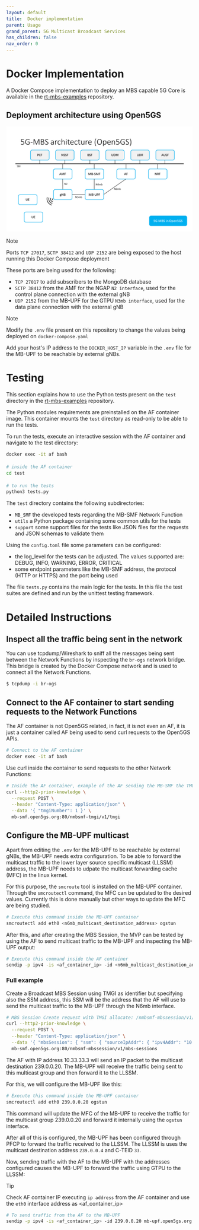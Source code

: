 ```yaml
---
layout: default
title:  Docker implementation
parent: Usage
grand_parent: 5G Multicast Broadcast Services
has_children: false
nav_order: 0
---
```


# Docker Implementation
A Docker Compose implementation to deploy an MBS capable 5G Core is available in the [rt-mbs-examples](https://github.com/5G-MAG/rt-mbs-examples/) repository.

## Deployment architecture using Open5GS

![5G-MBS architecture using Open5GS](../images/5G-MBS_5G_Core.png)

> [!NOTE]
> Ports `TCP 27017`, `SCTP 38412` and `UDP 2152` are being exposed to the host running this Docker Compose deployment

These ports are being used for the following:
- `TCP 27017` to add subscribers to the MongoDB database
- `SCTP 38412` from the AMF for the NGAP `N2 interface`, used for the control plane connection with the external gNB
- `UDP 2152` from the MB-UPF for the GTPU `N3mb interface`, used for the data plane connection with the external gNB

> [!NOTE]
> Modify the `.env` file present on this repository to change the values being deployed on `docker-compose.yaml`

Add your host's IP address to the `DOCKER_HOST_IP` variable in the `.env` file for the MB-UPF to be reachable by external gNBs.

# Testing

This section explains how to use the Python tests present on the `test` directory in the [rt-mbs-examples](https://github.com/5G-MAG/rt-mbs-examples/) repository.

The Python modules requirements are preinstalled on the AF container image. This container mounts the `test` directory as read-only to be able to run the tests.

To run the tests, execute an interactive session with the AF container and navigate to the test directory:
```bash
docker exec -it af bash

# inside the AF container
cd test

# to run the tests
python3 tests.py
```

The `test` directory contains the following subdirectories:
- `MB_SMF` the developed tests regarding the MB-SMF Network Function
- `utils` a Python package containing some common utils for the tests
- `support` some support files for the tests like JSON files for the requests and JSON schemas to validate them

Using the `config.toml` file some parameters can be configured:
- the log_level for the tests can be adjusted. The values supported are: DEBUG, INFO, WARNING, ERROR, CRITICAL
- some endpoint parameters like the MB-SMF address, the protocol (HTTP or HTTPS) and the port being used

The file `tests.py` contains the main logic for the tests. In this file the test suites are defined and run by the unittest testing framework.

# Detailed Instructions

## Inspect all the traffic being sent in the network

You can use tcpdump/Wireshark to sniff all the messages being sent between the Network Functions by inspecting the `br-ogs` network bridge. This bridge is created by the Docker Compose network and is used to connect all the Network Functions.

```bash
$ tcpdump -i br-ogs
```

## Connect to the AF container to start sending requests to the Network Functions

The AF container is not Open5GS related, in fact, it is not even an AF, it is just a container called AF being used to send curl requests to the Open5GS APIs.

```bash
# Connect to the AF container
docker exec -it af bash
```

Use curl inside the container to send requests to the other Network Functions:

```bash
# Inside the AF container, example of the AF sending the MB-SMF the TMGI allocate request
curl --http2-prior-knowledge \
  --request POST \
  --header "Content-Type: application/json" \
  --data '{ "tmgiNumber": 1 }' \
  mb-smf.open5gs.org:80/nmbsmf-tmgi/v1/tmgi
```

## Configure the MB-UPF multicast

Apart from editing the `.env` for the MB-UPF to be reachable by external gNBs, the MB-UPF needs extra configuration. To be able to forward the multicast traffic to the lower layer source specific multicast (LLSSM) address, the MB-UPF needs to udpate the multicast forwarding cache (MFC) in the linux kernel.

For this purpose, the `smcroute` tool is installed on the MB-UPF container. Through the `smcroutectl` command, the MFC can be updated to the desired values. Currently this is done manually but other ways to update the MFC are being studied.

```bash
# Execute this command inside the MB-UPF container
smcroutectl add eth0 <n6mb_multicast_destination_address> ogstun
```

After this, and after creating the MBS Session, the MVP can be tested by using the AF to send multicast traffic to the MB-UPF and inspecting the MB-UPF output:
```bash
# Execute this command inside the AF container
sendip -p ipv4 -is <af_container_ip> -id <n6mb_multicast_destination_address> <mb_upf_container_ip>
```

### Full example

Create a Broadcast MBS Session using TMGI as identifier but specifying also the SSM address, this SSM will be the address that the AF will use to send the multicast traffic to the MB-UPF through the N6mb interface.

```bash
# MBS Session Create request with TMGI allocate: /nmbsmf-mbssession/v1/mbs-sessions with multicast source
curl --http2-prior-knowledge \
  --request POST \
  --header "Content-Type: application/json" \
  --data '{ "mbsSession": { "ssm": { "sourceIpAddr": { "ipv4Addr": "10.33.33.3" }, "destIpAddr": { "ipv4Addr": "239.0.0.20" } },"tmgiAllocReq": true, "serviceType":"BROADCAST" } }' \
  mb-smf.open5gs.org:80/nmbsmf-mbssession/v1/mbs-sessions
```

The AF with IP address 10.33.33.3 will send an IP packet to the multicast destination 239.0.0.20. The MB-UPF will receive the traffic being sent to this multicast group and then forward it to the LLSSM.

For this, we will configure the MB-UPF like this:
```bash
# Execute this command inside the MB-UPF container
smcroutectl add eth0 239.0.0.20 ogstun
```

This command will update the MFC of the MB-UPF to receive the traffic for the multicast group 239.0.0.20 and forward it internally using the `ogstun` interface.

After all of this is configured, the MB-UPF has been configured through PFCP to forward the traffic received to the LLSSM. The LLSSM is uses the multicast destination address `239.0.0.4` and C-TEID `33`.

Now, sending traffic with the AF to the MB-UPF with the addresses configured causes the MB-UPF to forward the traffic using GTPU to the LLSSM:

> [!TIP]
> Check AF container IP executing `ip address` from the AF container and use the `eth0` interface address as <af_container_ip>

```bash
# To send traffic from the AF to the MB-UPF
sendip -p ipv4 -is <af_container_ip> -id 239.0.0.20 mb-upf.open5gs.org
```
